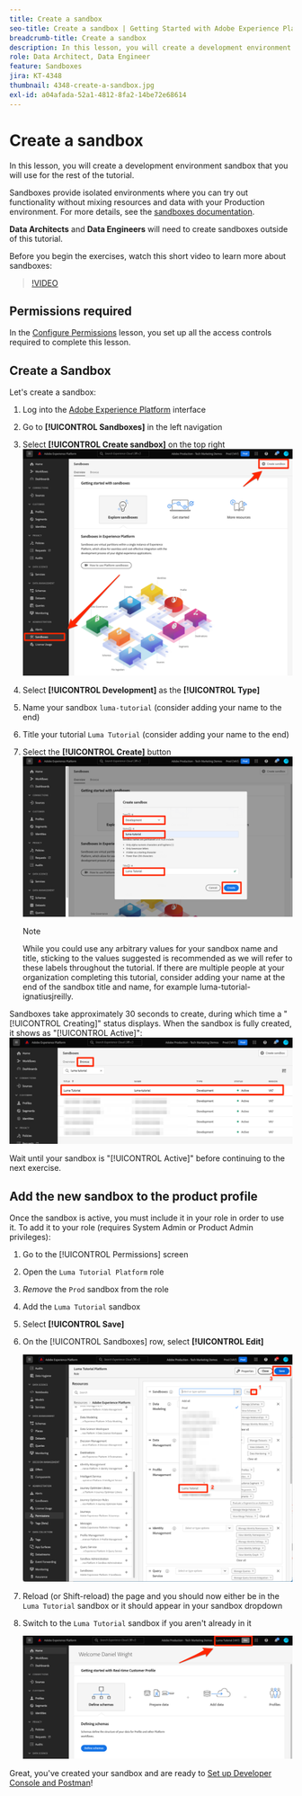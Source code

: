 ```yaml
---
title: Create a sandbox
seo-title: Create a sandbox | Getting Started with Adobe Experience Platform for Data Architects and Data Engineers
breadcrumb-title: Create a sandbox
description: In this lesson, you will create a development environment sandbox that you can use for the rest of the tutorial.
role: Data Architect, Data Engineer
feature: Sandboxes
jira: KT-4348
thumbnail: 4348-create-a-sandbox.jpg
exl-id: a04afada-52a1-4812-8fa2-14be72e68614
---
```

# Create a sandbox

<!--25min-->

In this lesson, you will create a development environment sandbox that you will use for the rest of the tutorial.

Sandboxes provide isolated environments where you can try out functionality without mixing resources and data with your Production environment. For more details, see the [sandboxes documentation](https://experienceleague.adobe.com/docs/experience-platform/sandbox/home.html).

**Data Architects** and **Data Engineers** will need to create sandboxes outside of this tutorial.

Before you begin the exercises, watch this short video to learn more about sandboxes:
>[!VIDEO](https://video.tv.adobe.com/v/29838/?quality=12&learn=on)

## Permissions required

In the [Configure Permissions](configure-permissions.md) lesson, you set up all the access controls required to complete this lesson.

<!--
* Permission items **[!UICONTROL Sandbox Administration]** > **[!UICONTROL View Sandboxes]** and **[!UICONTROL Manage Sandboxes]**
* Permission item **[!UICONTROL Sandboxes]** > **[!UICONTROL Prod]**
* User-role access to the `Luma Tutorial Platform` product profile
* Admin-level access to the `Luma Tutorial Platform` product profile
-->

## Create a Sandbox

Let's create a sandbox:

1. Log into the [Adobe Experience Platform](https://experience.adobe.com/platform) interface
1. Go to **[!UICONTROL Sandboxes]** in the left navigation
1. Select **[!UICONTROL Create sandbox]** on the top right
   ![Select Create sandbox](assets/sandbox-createSandbox.png)

1. Select **[!UICONTROL Development]** as the **[!UICONTROL Type]**
1. Name your sandbox `luma-tutorial` (consider adding your name to the end)
1. Title your tutorial `Luma Tutorial` (consider adding your name to the end)
1. Select the **[!UICONTROL Create]** button
   ![Create your sandbox](assets/sandbox-nameSandbox.png)
   >[!NOTE]
   >
   >While you could use any arbitrary values for your sandbox name and title, sticking to the values suggested is recommended as we will refer to these labels throughout the tutorial. If there are multiple people at your organization completing this tutorial, consider adding your name at the end of the sandbox title and name, for example luma-tutorial-ignatiusjreilly.

Sandboxes take approximately 30 seconds to create, during which time a "[!UICONTROL Creating]" status displays. When the sandbox is fully created, it shows as "[!UICONTROL Active]":
   ![Active status](assets/sandbox-active.png)

Wait until your sandbox is "[!UICONTROL Active]" before continuing to the next exercise.

## Add the new sandbox to the product profile

Once the sandbox is active, you must include it in your role in order to use it. To add it to your role (requires System Admin or Product Admin privileges):

1. Go to the [!UICONTROL Permissions] screen
1. Open the `Luma Tutorial Platform` role
1. _Remove_ the `Prod` sandbox from the role
1. Add the `Luma Tutorial` sandbox
1. Select **[!UICONTROL Save]**
1. On the [!UICONTROL Sandboxes] row, select **[!UICONTROL Edit]**

    ![Add the Luma Tutorial](assets/sandbox-addLumaTutorial.png)

1. Reload (or Shift-reload) the page and you should now either be in the `Luma Tutorial` sandbox or it should appear in your sandbox dropdown
1. Switch to the `Luma Tutorial` sandbox if you aren't already in it

   ![Confirm Sandbox](assets/sandbox-confirmDropdown.png)

Great, you've created your sandbox and are ready to [Set up Developer Console and Postman](set-up-developer-console-and-postman.md)!
